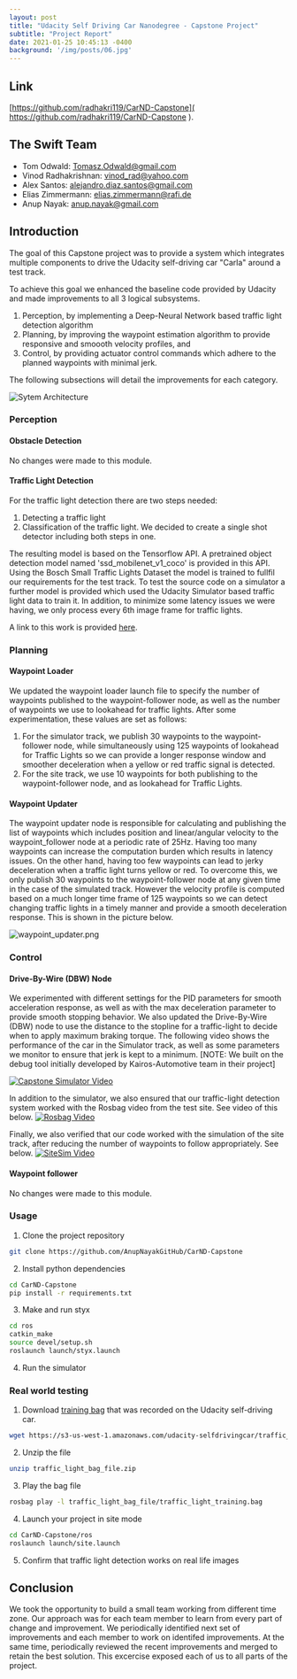 ```yaml
---
layout: post
title: "Udacity Self Driving Car Nanodegree - Capstone Project"
subtitle: "Project Report"
date: 2021-01-25 10:45:13 -0400
background: '/img/posts/06.jpg'
---
```


## Link
[https://github.com/radhakri119/CarND-Capstone]( https://github.com/radhakri119/CarND-Capstone ).

## The Swift Team
* Tom Odwald: Tomasz.Odwald@gmail.com
* Vinod Radhakrishnan: vinod_rad@yahoo.com
* Alex Santos: alejandro.diaz.santos@gmail.com
* Elias Zimmermann: elias.zimmermann@rafi.de
* Anup Nayak: anup.nayak@gmail.com


## Introduction
The goal of this Capstone project was to provide a system which integrates multiple components to drive the Udacity self-driving car "Carla" around a test track.

To achieve this goal we enhanced the baseline code provided by Udacity and made improvements to all 3 logical subsystems.
1. Perception, by implementing a Deep-Neural Network based traffic light detection algorithm
2. Planning, by improving the waypoint estimation algorithm to provide responsive and smoooth velocity profiles, and 
3. Control, by providing actuator control commands which adhere to the planned waypoints with minimal jerk.

The following subsections will detail the improvements for each category.

![Sytem Architecture](/img/posts/system_architecture.png "Sysetem Architecture")


### Perception
#### Obstacle Detection
No changes were made to this module.
#### Traffic Light Detection
For the traffic light detection there are two steps needed: 
1. Detecting a traffic light 
2. Classification of the traffic light. 
We decided to create a single shot detector including both steps in one.

The resulting model is based on the Tensorflow API. A pretrained object detection model named 'ssd_mobilenet_v1_coco' is provided in this API. Using the Bosch Small Traffic Lights Dataset the model is trained to fullfil our requirements for the test track. To test the source code on a simulator a further model is provided which used the Udacity Simulator based traffic light data to train it. In addition, to minimize some latency issues we were having, we only process every 6th image frame for traffic lights.

A link to this work is provided [here]( https://github.com/alejandrods/Tensorflow_API_traffic_light_detection/blob/master/object_detection_tutorial.ipynb).

### Planning
#### Waypoint Loader
We updated the waypoint loader launch file to specify the number of waypoints published to the waypoint-follower node, as well as the number of waypoints we use to lookahead for traffic lights. After some experimentation, these values are set as follows:

1. For the simulator track, we publish 30 waypoints to the waypoint-follower node, while simultaneously using 125 waypoints of lookahead for Traffic Lights so we can provide a longer response window and smoother deceleration when a yellow or red traffic signal is detected.
1. For the site track, we use 10 waypoints for both publishing to the waypoint-follower node, and as lookahead for Traffic Lights.

#### Waypoint Updater

The waypoint updater node is responsible for calculating and publishing the list of waypoints which includes position and linear/angular velocity to the waypoint_follower node at a periodic rate of 25Hz. Having too many waypoints can increase the computation burden which results in latency issues. On the other hand, having too few waypoints can lead to jerky deceleration when a traffic light turns yellow or red. To overcome this, we only publish 30 waypoints to the waypoint-follower node at any given time in the case of the simulated track. However the velocity profile is computed based on a much longer time frame of 125 waypoints so we can detect changing traffic lights in a timely manner and provide a smooth deceleration response. This is shown in the picture below.

![waypoint_updater.png](/img/posts/Waypoint_Updater.png)

### Control
#### Drive-By-Wire (DBW) Node 
We experimented with different settings for the PID parameters for smooth acceleration response, as well as with the max deceleration parameter to provide smooth stopping behavior. We also updated the Drive-By-Wire (DBW) node to use the distance to the stopline for a traffic-light to decide when to apply maximum braking torque. The following video shows the performance of the car in the Simulator track, as well as some parameters we monitor to ensure that jerk is kept to a minimum. [NOTE: We built on the debug tool initially developed by Kairos-Automotive team in their project]

[![Capstone Simulator Video](/img/posts/Simulator.png)](https://youtu.be/ZpW9HxBtKtc)
 
In addition to the simulator, we also ensured that our traffic-light detection system worked with the Rosbag video from the test site. See video of this below.
[![Rosbag Video](/img/posts/Rosbag.png)](https://youtu.be/CoQjcoJY8Us)

Finally, we also verified that our code worked with the simulation of the site track, after reducing the number of waypoints to follow appropriately. See below.
[![SiteSim Video](/img/posts/SiteSim.png)](https://youtu.be/rgV8qvr6S5s)

#### Waypoint follower
No changes were made to this module.

### Usage

1. Clone the project repository
```bash
git clone https://github.com/AnupNayakGitHub/CarND-Capstone
```

2. Install python dependencies
```bash
cd CarND-Capstone
pip install -r requirements.txt
```
3. Make and run styx
```bash
cd ros
catkin_make
source devel/setup.sh
roslaunch launch/styx.launch
```
4. Run the simulator

### Real world testing
1. Download [training bag](https://s3-us-west-1.amazonaws.com/udacity-selfdrivingcar/traffic_light_bag_file.zip) that was recorded on the Udacity self-driving car.
```bash
wget https://s3-us-west-1.amazonaws.com/udacity-selfdrivingcar/traffic_light_bag_file.zip
```
2. Unzip the file
```bash
unzip traffic_light_bag_file.zip
```
3. Play the bag file
```bash
rosbag play -l traffic_light_bag_file/traffic_light_training.bag
```
4. Launch your project in site mode
```bash
cd CarND-Capstone/ros
roslaunch launch/site.launch
```
5. Confirm that traffic light detection works on real life images

## Conclusion
We took the opportunity to build a small team working from different time zone. Our approach was for each team member to learn from every part of change and improvement. We periodically identified next set of improvements and each member to work on identifed improvements. At the same time, periodically reviewed the recent improvements and merged to retain the best solution. This excercise exposed each of us to all parts of the project.
